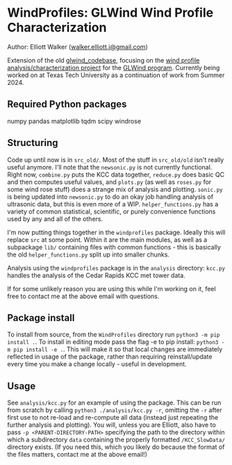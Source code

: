 WindProfiles: GLWind Wind Profile Characterization
====================================

Author: Elliott Walker (walker.elliott.j@gmail.com)

Extension of the old [glwind_codebase](https://github.com/windysensors/glwind_codebase/), focusing on the [wind profile analysis/characterization project](https://engineering.csuohio.edu/glwind_reu/wind-profile-characterization-based-surface-terrain-and-atmospheric-thermal-stability) for the [GLWind program](https://engineering.csuohio.edu/glwind_reu/glwind_reu). Currently being worked on at Texas Tech University as a continuation of work from Summer 2024.

Required Python packages
-----------------------
numpy
pandas
matplotlib
tqdm
scipy
windrose

Structuring
-----------------------
Code up until now is in `src_old/`. Most of the stuff in `src_old/old` isn't really useful anymore. I'll note that the `newsonic.py` is not currently functional. Right now, `combine.py` puts the KCC data together, `reduce.py` does basic QC and then computes useful values, and `plots.py` (as well as `roses.py` for some wind rose stuff) does a strange mix of analysis and plotting. `sonic.py` is being updated into `newsonic.py` to do an okay job handling analysis of ultrasonic data, but this is even more of a WIP. `helper_functions.py` has a variety of common statistical, scientific, or purely convenience functions used by any and all of the others.

I'm now putting things together in the `windprofiles` package. Ideally this will replace `src` at some point. Within it are the main modules, as well as a subpackage `lib/` containing files with common functions - this is basically the old `helper_functions.py` split up into smaller chunks.

Analysis using the `windprofiles` package is in the `analysis` directory: `kcc.py` handles the analysis of the Cedar Rapids KCC met tower data.

If for some unlikely reason you are using this while I'm working on it, feel free to contact me at the above email with questions.

Package install
----------------------
To install from source, from the `WindProfiles` directory run `python3 -m pip install .`. To install in editing mode pass the flag -e to pip install: `python3 -m pip install -e .`. This will make it so that local changes are immediately reflected in usage of the package, rather than requiring reinstall/update every time you make a change locally - useful in development.

Usage
----------------------
See `analysis/kcc.py` for an example of using the package. This can be run from scratch by calling `python3 ./analysis/kcc.py -r`, omitting the `-r` after first use to not re-load and re-compute all data (instead just repeating the further analysis and plotting). You will, unless you are Elliott, also have to pass `-p <PARENT-DIRECTORY-PATH>` specifying the path to the directory within which a subdirectory `data` containing the properly formatted `/KCC_SlowData/` directory exists. (If you need this, which you likely do because the format of the files matters, contact me at the above email!)
